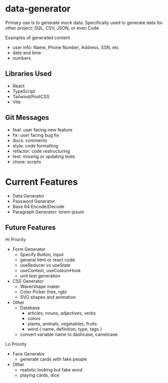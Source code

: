 # data-generator
Primary use is to generate mock data.
Specifically used to generate data for other project: SQL, CSV, JSON, or even Code

Examples of generated content
- user info: Name, Phone Number, Address, SSN, etc
- date and time
- numbers

## Libraries Used
- React
- TypeScript
- Tailwind/PostCSS
- Vite

## Git Messages
- feat: user facing new feature
- fix: user facing bug fix
- docs: comments
- style: code formatting
- refactor: code restructuring
- test: missing or updating tests
- chore: scripts

# Current Features
- Data Generator
- Password Generator
- Base 64 Encode/Decode
- Paragraph Generator: lorem ipsum

## Future Features
Hi Priority
- Form Generator
  - Specify Button, input
  - general html or react code
  - useReducer vs useState
  - useContext, useCustomHook
  - unit test generation
- CSS Generator
  - Wave/shape maker
  - Color Picker (hex, rgb)
  - SVG shapes and animation
- Other
  - Database 
    - articles, nouns, adjectives, verbs
    - colors
    - plants, animals, vegetables, fruits 
    - word { name, definition, type, tags }
  - convert variable name to dashcase, camelcase

Lo Priority
- Face Generator
  - generate cards with fake people
- Other
  - realistic looking but fake word
  - playing cards, dice